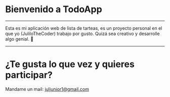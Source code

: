 # Bienvenido a TodoApp

---

Esta es mi aplicación web de lista de tarteas, es un proyecto personal en el que yo (JuliloTheCoder) trabajo por gusto.
Quizá sea creativo y desarrolle algo genial. 🫡

---

# ¿Te gusta lo que vez y quieres participar?

Mandame un mail: juljunior1@gmail.com


